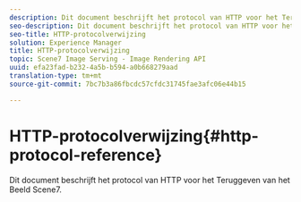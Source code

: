 ```yaml
---
description: Dit document beschrijft het protocol van HTTP voor het Teruggeven van het Beeld Scene7.
seo-description: Dit document beschrijft het protocol van HTTP voor het Teruggeven van het Beeld Scene7.
seo-title: HTTP-protocolverwijzing
solution: Experience Manager
title: HTTP-protocolverwijzing
topic: Scene7 Image Serving - Image Rendering API
uuid: efa23fad-b232-4a5b-b594-a0b668279aad
translation-type: tm+mt
source-git-commit: 7bc7b3a86fbcdc57cfdc31745fae3afc06e44b15

---
```



# HTTP-protocolverwijzing{#http-protocol-reference}

Dit document beschrijft het protocol van HTTP voor het Teruggeven van het Beeld Scene7.

